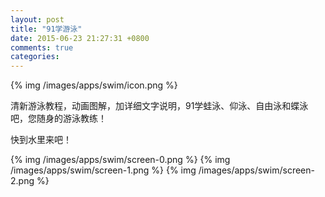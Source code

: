 ```yaml
---
layout: post
title: "91学游泳"
date: 2015-06-23 21:27:31 +0800
comments: true
categories:
---
```


{% img /images/apps/swim/icon.png %}

清新游泳教程，动画图解，加详细文字说明，91学蛙泳、仰泳、自由泳和蝶泳吧，您随身的游泳教练！

快到水里来吧！

{% img /images/apps/swim/screen-0.png %}
{% img /images/apps/swim/screen-1.png %}
{% img /images/apps/swim/screen-2.png %}
